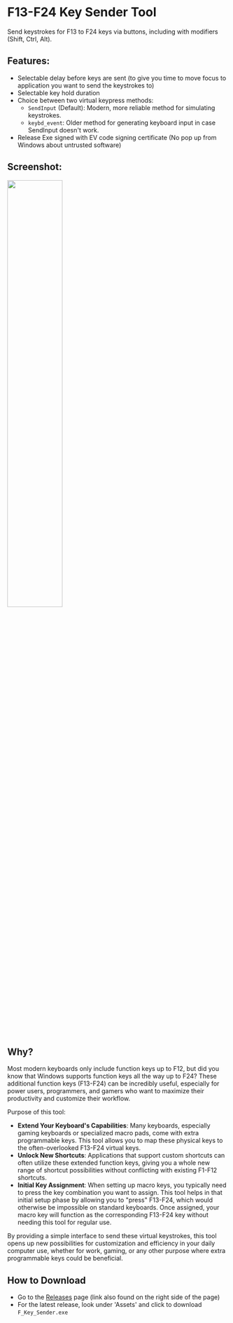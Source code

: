 # F13-F24 Key Sender Tool
 Send keystrokes for F13 to F24 keys via buttons, including with modifiers (Shift, Ctrl, Alt).

## Features:
- Selectable delay before keys are sent (to give you time to move focus to application you want to send the keystrokes to)
- Selectable key hold duration
- Choice between two virtual keypress methods:
  - `SendInput` (Default): Modern, more reliable method for simulating keystrokes. 
  - `keybd_event`: Older method for generating keyboard input in case SendInput doesn't work.
- Release Exe signed with EV code signing certificate (No pop up from Windows about untrusted software)

## Screenshot:
<img src="https://github.com/ThioJoe/F-Key-Sender/assets/12518330/167e6a9c-fdec-4e95-93ff-7bfa3555ad9f" width=50% height=50%>

## Why?

Most modern keyboards only include function keys up to F12, but did you know that Windows supports function keys all the way up to F24? These additional function keys (F13-F24) can be incredibly useful, especially for power users, programmers, and gamers who want to maximize their productivity and customize their workflow.

Purpose of this tool:

- **Extend Your Keyboard's Capabilities**: Many keyboards, especially gaming keyboards or specialized macro pads, come with extra programmable keys. This tool allows you to map these physical keys to the often-overlooked F13-F24 virtual keys.
- **Unlock New Shortcuts**: Applications that support custom shortcuts can often utilize these extended function keys, giving you a whole new range of shortcut possibilities without conflicting with existing F1-F12 shortcuts.
- **Initial Key Assignment**: When setting up macro keys, you typically need to press the key combination you want to assign. This tool helps in that initial setup phase by allowing you to "press" F13-F24, which would otherwise be impossible on standard keyboards. Once assigned, your macro key will function as the corresponding F13-F24 key without needing this tool for regular use.

By providing a simple interface to send these virtual keystrokes, this tool opens up new possibilities for customization and efficiency in your daily computer use, whether for work, gaming, or any other purpose where extra programmable keys could be beneficial.

## How to Download

- Go to the [Releases](https://github.com/ThioJoe/F-Key-Sender/releases) page (link also found on the right side of the page)
- For the latest release, look under 'Assets' and click to download `F_Key_Sender.exe`






